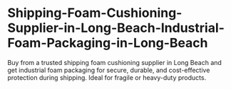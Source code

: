 # Shipping-Foam-Cushioning-Supplier-in-Long-Beach-Industrial-Foam-Packaging-in-Long-Beach
Buy from a trusted shipping foam cushioning supplier in Long Beach and get industrial foam packaging for secure, durable, and cost-effective protection during shipping. Ideal for fragile or heavy-duty products.
